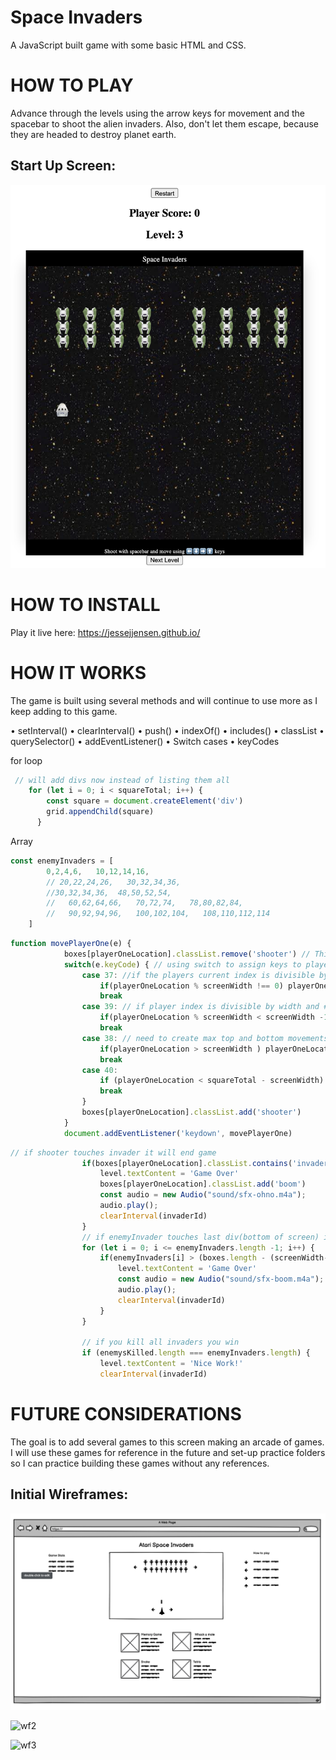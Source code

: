 # Space Invaders

A JavaScript built game with some basic HTML and CSS.

# HOW TO PLAY

Advance through the levels using the arrow keys for movement and the spacebar to shoot the alien invaders. Also, don't let them escape, because they are headed to destroy planet earth. 

## Start Up Screen:

![game-img](https://github.com/JesseJJensen/jessejjensen.github.io/blob/main/SpaceInvaderImages/space-invader-screen.png?raw=true)

# HOW TO INSTALL
Play it live here: https://jessejjensen.github.io/


# HOW IT WORKS

The game is built using several methods and will continue to use more as I keep adding to this game.

• setInterval()
• clearInterval()
• push()
• indexOf()
• includes()
• classList
• querySelector()
• addEventListener()
• Switch cases
• keyCodes

for loop
```javaScript
 // will add divs now instead of listing them all
    for (let i = 0; i < squareTotal; i++) {
        const square = document.createElement('div')
        grid.appendChild(square)
      }
```

Array
```javaScript
const enemyInvaders = [
        0,2,4,6,   10,12,14,16, 
        // 20,22,24,26,   30,32,34,36,
        //30,32,34,36,  48,50,52,54,
        //   60,62,64,66,   70,72,74,   78,80,82,84,
        //   90,92,94,96,   100,102,104,   108,110,112,114
    ]
```
```javaScript
function movePlayerOne(e) {
            boxes[playerOneLocation].classList.remove('shooter') // This is removing shooters old location 
            switch(e.keyCode) { // using switch to assign keys to player movement
                case 37: //if the players current index is divisible by the width and leaves a remainder its allowed to move left
                    if(playerOneLocation % screenWidth !== 0) playerOneLocation -=1 // move left: 
                    break
                case 39: // if player index is divisible by width and # is less width -1 ===> then you can move right
                    if(playerOneLocation % screenWidth < screenWidth -1) playerOneLocation +=1// move right
                    break
                case 38: // need to create max top and bottom movements for player
                    if(playerOneLocation > screenWidth ) playerOneLocation -= screenWidth
                    break
                case 40:
                    if (playerOneLocation < squareTotal - screenWidth) playerOneLocation += screenWidth
                    break
                }
                boxes[playerOneLocation].classList.add('shooter')
            }
            document.addEventListener('keydown', movePlayerOne)
```

```javaScript
// if shooter touches invader it will end game
                if(boxes[playerOneLocation].classList.contains('invader', 'shooter')) {
                    level.textContent = 'Game Over'
                    boxes[playerOneLocation].classList.add('boom')
                    const audio = new Audio("sound/sfx-ohno.m4a");
                    audio.play();
                    clearInterval(invaderId)
                }
                // if enemyInvader touches last div(bottom of screen) it will end game
                for (let i = 0; i <= enemyInvaders.length -1; i++) {
                    if(enemyInvaders[i] > (boxes.length - (screenWidth-1))) {
                        level.textContent = 'Game Over'
                        const audio = new Audio("sound/sfx-boom.m4a");
                        audio.play();
                        clearInterval(invaderId)
                    }
                }

                // if you kill all invaders you win
                if (enemysKilled.length === enemyInvaders.length) {
                    level.textContent = 'Nice Work!'
                    clearInterval(invaderId)
```



# FUTURE CONSIDERATIONS

The goal is to add several games to this screen making an arcade of games. I will use these games for reference in the future and set-up practice folders so I can practice building these games without any references.


## Initial Wireframes:

![wf1](https://github.com/JesseJJensen/jessejjensen.github.io/blob/main/docs/Screen%20Shot%202021-04-26%20at%208.32.53%20AM.png?raw=true)

![wf2](https://github.com/JesseJJensen/jessejjensen.github.io/blob/main/docs/Screen%20Shot%202021-04-26%20at8.33.05%20AM.png?raw=true)

![wf3](https://github.com/JesseJJensen/jessejjensen.github.io/blob/main/docs/Screen%20Shot%202021-04-26%20at8.33.14%20AM.png?raw=true)


